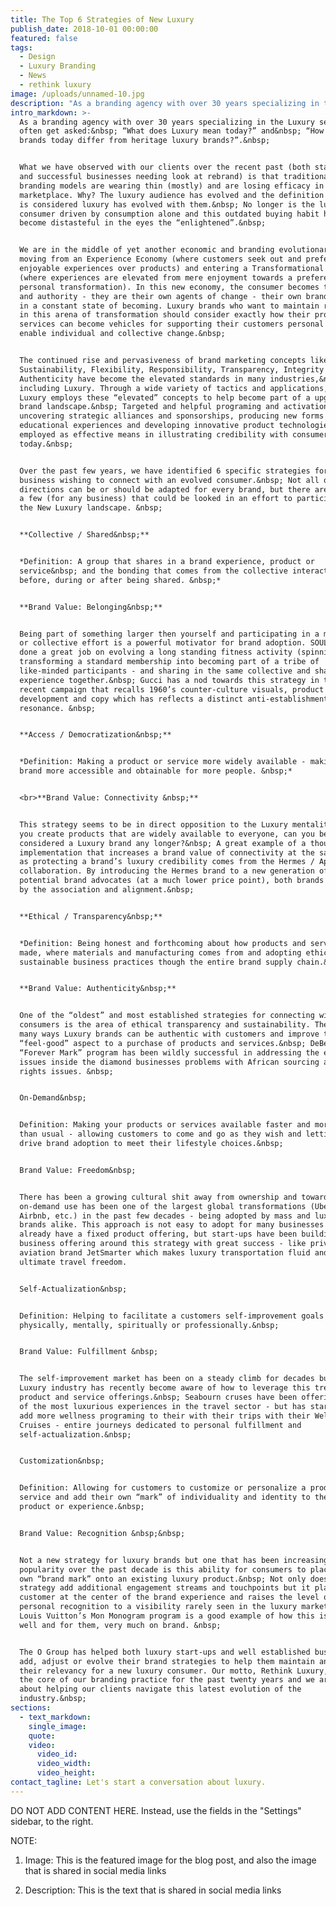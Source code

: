 ```yaml
---
title: The Top 6 Strategies of New Luxury
publish_date: 2018-10-01 00:00:00
featured: false
tags:
  - Design
  - Luxury Branding
  - News
  - rethink luxury
image: /uploads/unnamed-10.jpg
description: "As a branding agency with over 30 years specializing in the Luxury sector, we often get asked:\_ “What does Luxury mean today?” and\_ “How do luxury brands today differ from heritage luxury brands?”."
intro_markdown: >-
  As a branding agency with over 30 years specializing in the Luxury sector, we
  often get asked:&nbsp; “What does Luxury mean today?” and&nbsp; “How do luxury
  brands today differ from heritage luxury brands?”.&nbsp;


  What we have observed with our clients over the recent past (both start-ups
  and successful businesses needing look at rebrand) is that traditional luxury
  branding models are wearing thin (mostly) and are losing efficacy in today’s
  marketplace. Why? The luxury audience has evolved and the definition for what
  is considered luxury has evolved with them.&nbsp; No longer is the luxury
  consumer driven by consumption alone and this outdated buying habit has even
  become distasteful in the eyes the “enlightened”.&nbsp;


  We are in the middle of yet another economic and branding evolutionary shift:
  moving from an Experience Economy (where customers seek out and prefer
  enjoyable experiences over products) and entering a Transformational Economy
  (where experiences are elevated from mere enjoyment towards a preference for
  personal transformation). In this new economy, the consumer becomes the expert
  and authority - they are their own agents of change - their own brand that’s
  in a constant state of becoming. Luxury brands who want to maintain relevancy
  in this arena of transformation should consider exactly how their products and
  services can become vehicles for supporting their customers personal brand and
  enable individual and collective change.&nbsp;


  The continued rise and pervasiveness of brand marketing concepts like
  Sustainability, Flexibility, Responsibility, Transparency, Integrity and
  Authenticity have become the elevated standards in many industries,&nbsp;
  including Luxury. Through a wide variety of tactics and applications, New
  Luxury employs these “elevated” concepts to help become part of a upgraded
  brand landscape.&nbsp; Targeted and helpful programing and activations,
  uncovering strategic alliances and sponsorships, producing new forms of
  educational experiences and developing innovative product technologies are all
  employed as effective means in illustrating credibility with consumers
  today.&nbsp;


  Over the past few years, we have identified 6 specific strategies for Luxury
  business wishing to connect with an evolved consumer.&nbsp; Not all of these
  directions can be or should be adapted for every brand, but there are at least
  a few (for any business) that could be looked in an effort to participate in
  the New Luxury landscape. &nbsp;


  **Collective / Shared&nbsp;**


  *Definition: A group that shares in a brand experience, product or
  service&nbsp; and the bonding that comes from the collective interaction
  before, during or after being shared. &nbsp;*


  **Brand Value: Belonging&nbsp;**


  Being part of something larger then yourself and participating in a movement
  or collective effort is a powerful motivator for brand adoption. SOULCYCLE has
  done a great job on evolving a long standing fitness activity (spinning) and
  transforming a standard membership into becoming part of a tribe of
  like-minded participants - and sharing in the same collective and shared
  experience together.&nbsp; Gucci has a nod towards this strategy in their
  recent campaign that recalls 1960’s counter-culture visuals, product
  development and copy which has reflects a distinct anti-establishment
  resonance. &nbsp;


  **Access / Democratization&nbsp;**


  *Definition: Making a product or service more widely available - making your
  brand more accessible and obtainable for more people. &nbsp;*


  <br>**Brand Value: Connectivity &nbsp;**


  This strategy seems to be in direct opposition to the Luxury mentality - if
  you create products that are widely available to everyone, can you be
  considered a Luxury brand any longer?&nbsp; A great example of a thoughtful
  implementation that increases a brand value of connectivity at the same time
  as protecting a brand’s luxury credibility comes from the Hermes / Apple Watch
  collaboration. By introducing the Hermes brand to a new generation of
  potential brand advocates (at a much lower price point), both brands benefited
  by the association and alignment.&nbsp;


  **Ethical / Transparency&nbsp;**


  *Definition: Being honest and forthcoming about how products and services are
  made, where materials and manufacturing comes from and adopting ethical and
  sustainable business practices though the entire brand supply chain.&nbsp;*


  **Brand Value: Authenticity&nbsp;**


  One of the “oldest” and most established strategies for connecting with aware
  consumers is the area of ethical transparency and sustainability. There are
  many ways Luxury brands can be authentic with customers and improve the
  “feel-good” aspect to a purchase of products and services.&nbsp; DeBeers
  “Forever Mark” program has been wildly successful in addressing the ethical
  issues inside the diamond businesses problems with African sourcing and human
  rights issues. &nbsp;


  On-Demand&nbsp;


  Definition: Making your products or services available faster and more readily
  than usual - allowing customers to come and go as they wish and letting them
  drive brand adoption to meet their lifestyle choices.&nbsp;


  Brand Value: Freedom&nbsp;


  There has been a growing cultural shit away from ownership and towards
  on-demand use has been one of the largest global transformations (Uber, Lyft,
  Airbnb, etc.) in the past few decades - being adopted by mass and luxury
  brands alike. This approach is not easy to adopt for many businesses that
  already have a fixed product offering, but start-ups have been building their
  business offering around this strategy with great success - like private
  aviation brand JetSmarter which makes luxury transportation fluid and provides
  ultimate travel freedom.


  Self-Actualization&nbsp;


  Definition: Helping to facilitate a customers self-improvement goals -
  physically, mentally, spiritually or professionally.&nbsp;


  Brand Value: Fulfillment &nbsp;


  The self-improvement market has been on a steady climb for decades but the
  Luxury industry has recently become aware of how to leverage this trend within
  product and service offerings.&nbsp; Seabourn cruses have been offering some
  of the most luxurious experiences in the travel sector - but has started to
  add more wellness programing to their with their trips with their Wellness
  Cruises - entire journeys dedicated to personal fulfillment and
  self-actualization.&nbsp;


  Customization&nbsp;


  Definition: Allowing for customers to customize or personalize a product or
  service and add their own “mark” of individuality and identity to the finished
  product or experience.&nbsp;


  Brand Value: Recognition &nbsp;&nbsp;


  Not a new strategy for luxury brands but one that has been increasing in
  popularity over the past decade is this ability for consumers to place their
  own “brand mark” onto an existing luxury product.&nbsp; Not only does this
  strategy add additional engagement streams and touchpoints but it places the
  customer at the center of the brand experience and raises the level of
  personal recognition to a visibility rarely seen in the luxury market.&nbsp;
  Louis Vuitton’s Mon Monogram program is a good example of how this is done
  well and for them, very much on brand. &nbsp;


  The O Group has helped both luxury start-ups and well established business
  add, adjust or evolve their brand strategies to help them maintain and realize
  their relevancy for a new luxury consumer. Our motto, Rethink Luxury, has been
  the core of our branding practice for the past twenty years and we are excited
  about helping our clients navigate this latest evolution of the
  industry.&nbsp;
sections:
  - text_markdown:
    single_image:
    quote:
    video:
      video_id:
      video_width:
      video_height:
contact_tagline: Let's start a conversation about luxury.
---
```


DO NOT ADD CONTENT HERE. Instead, use the fields in the "Settings" sidebar, to the right.

NOTE:

1. Image: This is the featured image for the blog post, and also the image that is shared in social media links

2. Description: This is the text that is shared in social media links